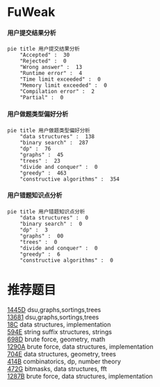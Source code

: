 # FuWeak

<!-- tabs:start -->



#### **用户提交结果分析**

```mermaid
pie title 用户提交结果分析
    "Accepted" :  30
    "Rejected" :  0
    "Wrong answer" :  13
    "Runtime error" :  4
    "Time limit exceeded" :  0
    "Memory limit exceeded" :  0
    "Compilation error" :  2
    "Partial" :  0
```

#### **用户做题类型偏好分析**

```mermaid
pie title 用户做题类型偏好分析
    "data structures" :  138
    "binary search" :  287
    "dp" :  76
    "graphs" :  45
    "trees" :  23
    "divide and conquer" :  0
    "greedy" :  463
    "constructive algorithms" :  354
```
#### **用户错题知识点分析**

```mermaid
pie title 用户错题知识点分析
    "data structures" :  0
    "binary search" :  0
    "dp" :  3
    "graphs" :  00
    "trees" :  0
    "divide and conquer" :  0
    "greedy" :  6
    "constructive algorithms" :  0
```



<!-- tabs:end -->
# 推荐题目
[1445D](https://codeforces.com/contest/1445/problem/D)		dsu,graphs,sortings,trees		  
[13681](https://codeforces.com/contest/1368/problem/1)		dsu,graphs,sortings,trees		  
[18C](https://codeforces.com/contest/18/problem/C)		data structures,
                        implementation		  
[594E](https://codeforces.com/contest/594/problem/E)		string suffix structures,
                        strings		  
[698D](https://codeforces.com/contest/698/problem/D)		brute force,
                        geometry,
                        math		  
[1290A](https://codeforces.com/contest/1290/problem/A)		brute force,
                        data structures,
                        implementation		  
[704E](https://codeforces.com/contest/704/problem/E)		data structures,
                        geometry,
                        trees		  
[414B](https://codeforces.com/contest/414/problem/B)		combinatorics,
                        dp,
                        number theory		  
[472G](https://codeforces.com/contest/472/problem/G)		bitmasks,
                        data structures,
                        fft		  
[1287B](https://codeforces.com/contest/1287/problem/B)		brute force,
                        data structures,
                        implementation		  
